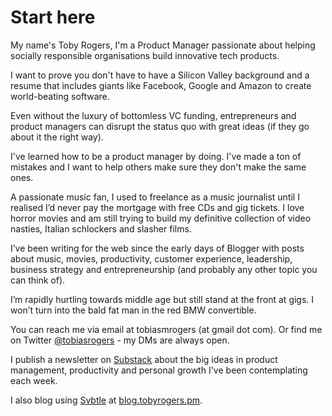 # Start here

My name's Toby Rogers, I'm a Product Manager passionate about helping socially responsible organisations build innovative tech products.

I want to prove you don't have to have a Silicon Valley background and a resume that includes giants like Facebook, Google and Amazon to create world-beating software.

Even without the luxury of bottomless VC funding, entrepreneurs and product managers can disrupt the status quo with great ideas \(if they go about it the right way\).

I've learned how to be a product manager by doing. I've made a ton of mistakes and I want to help others make sure they don't make the same ones.

A passionate music fan, I used to freelance as a music journalist until I realised I’d never pay the mortgage with free CDs and gig tickets. I love horror movies and am still trying to build my definitive collection of video nasties, Italian schlockers and slasher films.

I’ve been writing for the web since the early days of Blogger with posts about music, movies, productivity, customer experience, leadership, business strategy and entrepreneurship \(and probably any other topic you can think of\).

I’m rapidly hurtling towards middle age but still stand at the front at gigs. I won’t turn into the bald fat man in the red BMW convertible.

You can reach me via email at tobiasmrogers \(at gmail dot com\). Or find me on Twitter [@tobiasrogers](https://twitter.com/tobiasrogers) - my DMs are always open.

I publish a newsletter on [Substack](https://tobyrogers.substack.com/) about the big ideas in product management, productivity and personal growth I've been contemplating each week. 

I also blog using [Svbtle](https://svbtle.com/) at [blog.tobyrogers.pm](http://blog.tobyrogers.pm). 

